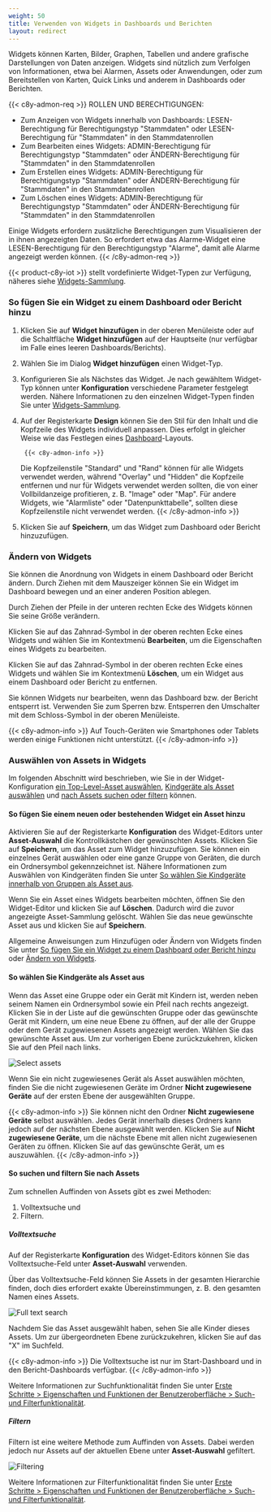 ```yaml
---
weight: 50
title: Verwenden von Widgets in Dashboards und Berichten
layout: redirect
---
```


Widgets können Karten, Bilder, Graphen, Tabellen und andere grafische Darstellungen von Daten anzeigen. Widgets sind nützlich zum Verfolgen von Informationen, etwa bei Alarmen, Assets oder Anwendungen, oder zum Bereitstellen von Karten, Quick Links und anderem in Dashboards oder Berichten.

{{< c8y-admon-req >}}
ROLLEN UND BERECHTIGUNGEN:

- Zum Anzeigen von Widgets innerhalb von Dashboards: LESEN-Berechtigung für Berechtigungstyp "Stammdaten" oder LESEN-Berechtigung für "Stammdaten" in den Stammdatenrollen
- Zum Bearbeiten eines Widgets: ADMIN-Berechtigung für Berechtigungstyp "Stammdaten" oder ÄNDERN-Berechtigung für "Stammdaten" in den Stammdatenrollen
- Zum Erstellen eines Widgets: ADMIN-Berechtigung für Berechtigungstyp "Stammdaten" oder ÄNDERN-Berechtigung für "Stammdaten" in den Stammdatenrollen
- Zum Löschen eines Widgets: ADMIN-Berechtigung für Berechtigungstyp "Stammdaten" oder ÄNDERN-Berechtigung für "Stammdaten" in den Stammdatenrollen

Einige Widgets erfordern zusätzliche Berechtigungen zum Visualisieren der in ihnen angezeigten Daten. So erfordert etwa das Alarme-Widget eine LESEN-Berechtigung für den Berechtigungstyp "Alarme", damit alle Alarme angezeigt werden können.
{{< /c8y-admon-req >}}

{{< product-c8y-iot >}} stellt vordefinierte Widget-Typen zur Verfügung, näheres siehe [Widgets-Sammlung](#widgets-collection).

<a name="adding-widgets"></a>

### So fügen Sie ein Widget zu einem Dashboard oder Bericht hinzu

1. Klicken Sie auf **Widget hinzufügen** in der oberen Menüleiste oder auf die Schaltfläche **Widget hinzufügen** auf der Hauptseite (nur verfügbar im Falle eines leeren Dashboards/Berichts).

2. Wählen Sie im Dialog **Widget hinzufügen** einen Widget-Typ.

3. Konfigurieren Sie als Nächstes das Widget. Je nach gewähltem Widget-Typ können unter **Konfiguration** verschiedene Parameter festgelegt werden. Nähere Informationen zu den einzelnen Widget-Typen finden Sie unter [Widgets-Sammlung](#widgets-collection).

4. Auf der Registerkarte **Design** können Sie den Stil für den Inhalt und die Kopfzeile des Widgets individuell anpassen. Dies erfolgt in gleicher Weise wie das Festlegen eines [Dashboard](#creating-dashboards)-Layouts.

        {{< c8y-admon-info >}}

    Die Kopfzeilenstile "Standard" und "Rand" können für alle Widgets verwendet werden, während "Overlay" und "Hidden" die Kopfzeile entfernen und nur für Widgets verwendet werden sollten, die von einer Vollbildanzeige profitieren, z. B. "Image" oder "Map". Für andere Widgets, wie "Alarmliste" oder "Datenpunkttabelle", sollten diese Kopfzeilenstile nicht verwendet werden.
    {{< /c8y-admon-info >}}

5.  Klicken Sie auf **Speichern**, um das Widget zum Dashboard oder Bericht hinzuzufügen.

<a name="modifying-widgets"></a>

### Ändern von Widgets

Sie können die Anordnung von Widgets in einem Dashboard oder Bericht ändern. Durch Ziehen mit dem Mauszeiger können Sie ein Widget im Dashboard bewegen und an einer anderen Position ablegen.

Durch Ziehen der Pfeile in der unteren rechten Ecke des Widgets können Sie seine Größe verändern.

Klicken Sie auf das Zahnrad-Symbol in der oberen rechten Ecke eines Widgets und wählen Sie im Kontextmenü **Bearbeiten**, um die Eigenschaften eines Widgets zu bearbeiten.

Klicken Sie auf das Zahnrad-Symbol in der oberen rechten Ecke eines Widgets und wählen Sie im Kontextmenü **Löschen**, um ein Widget aus einem Dashboard oder Bericht zu entfernen.

Sie können Widgets nur bearbeiten, wenn das Dashboard bzw. der Bericht entsperrt ist. Verwenden Sie zum Sperren bzw. Entsperren den Umschalter mit dem Schloss-Symbol in der oberen Menüleiste.

{{< c8y-admon-info >}}
Auf Touch-Geräten wie Smartphones oder Tablets werden einige Funktionen nicht unterstützt.
{{< /c8y-admon-info >}}

<a name="target-assets"></a>
### Auswählen von Assets in Widgets

Im folgenden Abschnitt wird beschrieben, wie Sie in der Widget-Konfiguration [ein Top-Level-Asset auswählen](#add-asset), [Kindgeräte als Asset auswählen](#asset-groups) und [nach Assets suchen oder filtern](#asset-search) können.

<a name="add-asset"></a>
#### So fügen Sie einem neuen oder bestehenden Widget ein Asset hinzu

Aktivieren Sie auf der Registerkarte **Konfiguration** des Widget-Editors unter **Asset-Auswahl** die Kontrollkästchen der gewünschten Assets. Klicken Sie auf **Speichern**, um das Asset zum Widget hinzuzufügen.
Sie können ein einzelnes Gerät auswählen oder eine ganze Gruppe von Geräten, die durch ein Ordnersymbol gekennzeichnet ist. Nähere Informationen zum Auswählen von Kindgeräten finden Sie unter [So wählen Sie Kindgeräte innerhalb von Gruppen als Asset aus](#asset-groups).

Wenn Sie ein Asset eines Widgets bearbeiten möchten, öffnen Sie den Widget-Editor und klicken Sie auf **Löschen**. Dadurch wird die zuvor angezeigte Asset-Sammlung gelöscht. Wählen Sie das neue gewünschte Asset aus und klicken Sie auf **Speichern**.  

Allgemeine Anweisungen zum Hinzufügen oder Ändern von Widgets finden Sie unter [So fügen Sie ein Widget zu einem Dashboard oder Bericht hinzu](#adding-widgets) oder [Ändern von Widgets](#modifying-widgets).

<a name="asset-groups"></a>
#### So wählen Sie Kindgeräte als Asset aus

Wenn das Asset eine Gruppe oder ein Gerät mit Kindern ist, werden neben seinem Namen ein Ordnersymbol sowie ein Pfeil nach rechts angezeigt. Klicken Sie in der Liste auf die gewünschten Gruppe oder das gewünschte Gerät mit Kindern, um eine neue Ebene zu öffnen, auf der alle der Gruppe oder dem Gerät zugewiesenen Assets angezeigt werden. Wählen Sie das gewünschte Asset aus. Um zur vorherigen Ebene zurückzukehren, klicken Sie auf den Pfeil nach links.

![Select assets](/images/users-guide/cockpit/cockpit-asset-selection.png)

Wenn Sie ein nicht zugewiesenes Gerät als Asset auswählen möchten, finden Sie die nicht zugewiesenen Geräte im Ordner **Nicht zugewiesene Geräte** auf der ersten Ebene der ausgewählten Gruppe.

{{< c8y-admon-info >}}
Sie können nicht den Ordner **Nicht zugewiesene Geräte** selbst auswählen. Jedes Gerät innerhalb dieses Ordners kann jedoch auf der nächsten Ebene ausgewählt werden. Klicken Sie auf **Nicht zugewiesene Geräte**, um die nächste Ebene mit allen nicht zugewiesenen Geräten zu öffnen. Klicken Sie auf das gewünschte Gerät, um es auszuwählen.
{{< /c8y-admon-info >}}


<a name="asset-search"></a>
#### So suchen und filtern Sie nach Assets

Zum schnellen Auffinden von Assets gibt es zwei Methoden:

1. Volltextsuche und
2. Filtern.

<a name="general-search"></a>
##### Volltextsuche

Auf der Registerkarte **Konfiguration** des Widget-Editors können Sie das Volltextsuche-Feld unter **Asset-Auswahl** verwenden.

Über das Volltextsuche-Feld können Sie Assets in der gesamten Hierarchie finden, doch dies erfordert exakte Übereinstimmungen, z. B. den gesamten Namen eines Assets.

![Full text search](/images/users-guide/cockpit/cockpit-asset-global-search.png)

Nachdem Sie das Asset ausgewählt haben, sehen Sie alle Kinder dieses Assets. Um zur übergeordneten Ebene zurückzukehren, klicken Sie auf das "X" im Suchfeld.

{{< c8y-admon-info >}}
Die Volltextsuche ist nur im Start-Dashboard und in den Bericht-Dashboards verfügbar.
{{< /c8y-admon-info >}}

Weitere Informationen zur Suchfunktionalität finden Sie unter [Erste Schritte > Eigenschaften und Funktionen der Benutzeroberfläche > Such- und Filterfunktionalität](/users-guide/getting-started/#searching-and-filtering).

<a name="column-filter-asset"></a>
##### Filtern

Filtern ist eine weitere Methode zum Auffinden von Assets. Dabei werden jedoch nur Assets auf der aktuellen Ebene unter **Asset-Auswahl** gefiltert.

![Filtering](/images/users-guide/cockpit/cockpit-asset-column-filter.png)

Weitere Informationen zur Filterfunktionalität finden Sie unter [Erste Schritte > Eigenschaften und Funktionen der Benutzeroberfläche > Such- und Filterfunktionalität](/users-guide/getting-started/#searching-and-filtering).
